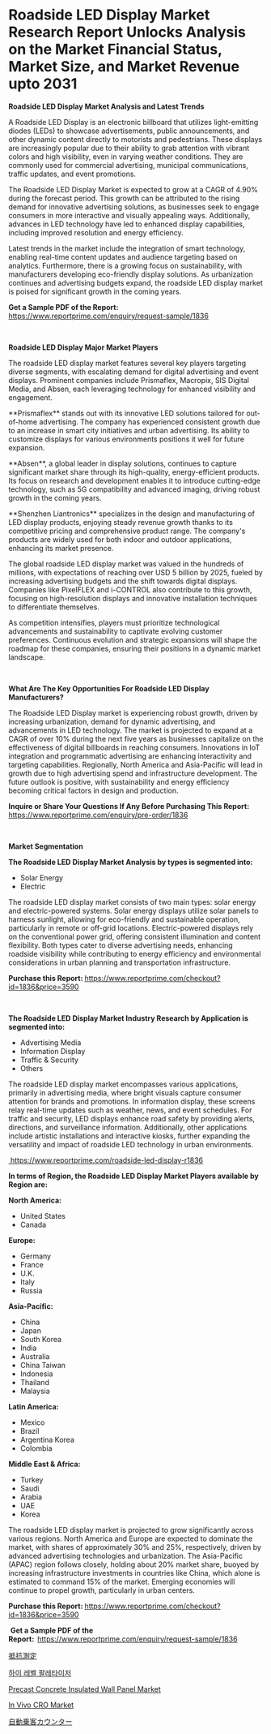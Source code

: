 <p><h1>Roadside LED Display Market Research Report Unlocks Analysis on the Market Financial Status, Market Size, and Market Revenue upto 2031</h1></p><p><strong>Roadside LED Display Market Analysis and Latest Trends</strong></p>
<p><p>A Roadside LED Display is an electronic billboard that utilizes light-emitting diodes (LEDs) to showcase advertisements, public announcements, and other dynamic content directly to motorists and pedestrians. These displays are increasingly popular due to their ability to grab attention with vibrant colors and high visibility, even in varying weather conditions. They are commonly used for commercial advertising, municipal communications, traffic updates, and event promotions.</p><p>The Roadside LED Display Market is expected to grow at a CAGR of 4.90% during the forecast period. This growth can be attributed to the rising demand for innovative advertising solutions, as businesses seek to engage consumers in more interactive and visually appealing ways. Additionally, advances in LED technology have led to enhanced display capabilities, including improved resolution and energy efficiency. </p><p>Latest trends in the market include the integration of smart technology, enabling real-time content updates and audience targeting based on analytics. Furthermore, there is a growing focus on sustainability, with manufacturers developing eco-friendly display solutions. As urbanization continues and advertising budgets expand, the roadside LED display market is poised for significant growth in the coming years.</p></p>
<p><strong>Get a Sample PDF of the Report:&nbsp;</strong> <a href="https://www.reportprime.com/enquiry/request-sample/1836">https://www.reportprime.com/enquiry/request-sample/1836</a></p>
<p>&nbsp;</p>
<p><strong>Roadside LED Display Major Market Players</strong></p>
<p><p>The roadside LED display market features several key players targeting diverse segments, with escalating demand for digital advertising and event displays. Prominent companies include Prismaflex, Macropix, SIS Digital Media, and Absen, each leveraging technology for enhanced visibility and engagement.</p><p>**Prismaflex** stands out with its innovative LED solutions tailored for out-of-home advertising. The company has experienced consistent growth due to an increase in smart city initiatives and urban advertising. Its ability to customize displays for various environments positions it well for future expansion.</p><p>**Absen**, a global leader in display solutions, continues to capture significant market share through its high-quality, energy-efficient products. Its focus on research and development enables it to introduce cutting-edge technology, such as 5G compatibility and advanced imaging, driving robust growth in the coming years.</p><p>**Shenzhen Liantronics** specializes in the design and manufacturing of LED display products, enjoying steady revenue growth thanks to its competitive pricing and comprehensive product range. The company's products are widely used for both indoor and outdoor applications, enhancing its market presence.</p><p>The global roadside LED display market was valued in the hundreds of millions, with expectations of reaching over USD 5 billion by 2025, fueled by increasing advertising budgets and the shift towards digital displays. Companies like PixelFLEX and i-CONTROL also contribute to this growth, focusing on high-resolution displays and innovative installation techniques to differentiate themselves.</p><p>As competition intensifies, players must prioritize technological advancements and sustainability to captivate evolving customer preferences. Continuous evolution and strategic expansions will shape the roadmap for these companies, ensuring their positions in a dynamic market landscape.</p></p>
<p>&nbsp;</p>
<p><strong>What Are The Key Opportunities For Roadside LED Display Manufacturers?</strong></p>
<p><p>The Roadside LED Display market is experiencing robust growth, driven by increasing urbanization, demand for dynamic advertising, and advancements in LED technology. The market is projected to expand at a CAGR of over 10% during the next five years as businesses capitalize on the effectiveness of digital billboards in reaching consumers. Innovations in IoT integration and programmatic advertising are enhancing interactivity and targeting capabilities. Regionally, North America and Asia-Pacific will lead in growth due to high advertising spend and infrastructure development. The future outlook is positive, with sustainability and energy efficiency becoming critical factors in design and production.</p></p>
<p><strong>Inquire or Share Your Questions If Any Before Purchasing This Report:</strong> <a href="https://www.reportprime.com/enquiry/pre-order/1836">https://www.reportprime.com/enquiry/pre-order/1836</a></p>
<p>&nbsp;</p>
<p><strong>Market Segmentation</strong></p>
<p><strong>The Roadside LED Display Market Analysis by types is segmented into:</strong></p>
<p><ul><li>Solar Energy</li><li>Electric</li></ul></p>
<p><p>The roadside LED display market consists of two main types: solar energy and electric-powered systems. Solar energy displays utilize solar panels to harness sunlight, allowing for eco-friendly and sustainable operation, particularly in remote or off-grid locations. Electric-powered displays rely on the conventional power grid, offering consistent illumination and content flexibility. Both types cater to diverse advertising needs, enhancing roadside visibility while contributing to energy efficiency and environmental considerations in urban planning and transportation infrastructure.</p></p>
<p><strong>Purchase this Report:&nbsp;</strong><a href="https://www.reportprime.com/checkout?id=1836&price=3590">https://www.reportprime.com/checkout?id=1836&price=3590</a></p>
<p>&nbsp;</p>
<p><strong>The Roadside LED Display Market Industry Research by Application is segmented into:</strong></p>
<p><ul><li>Advertising Media</li><li>Information Display</li><li>Traffic & Security</li><li>Others</li></ul></p>
<p><p>The roadside LED display market encompasses various applications, primarily in advertising media, where bright visuals capture consumer attention for brands and promotions. In information display, these screens relay real-time updates such as weather, news, and event schedules. For traffic and security, LED displays enhance road safety by providing alerts, directions, and surveillance information. Additionally, other applications include artistic installations and interactive kiosks, further expanding the versatility and impact of roadside LED technology in urban environments.</p></p>
<p><a href="https://www.reportprime.com/roadside-led-display-r1836">&nbsp;https://www.reportprime.com/roadside-led-display-r1836</a></p>
<p><strong>In terms of Region, the Roadside LED Display Market Players available by Region are:</strong></p>
<p>
    <p> <strong> North America: </strong>
        <ul>
            <li>United States</li>
            <li>Canada</li>
        </ul>
        </p> 
    <p> <strong> Europe: </strong>
        <ul>
            <li>Germany</li>
            <li>France</li>
            <li>U.K.</li>
            <li>Italy</li>
            <li>Russia</li>
        </ul>
        </p> 
    <p> <strong> Asia-Pacific: </strong>
        <ul>
            <li>China</li>
            <li>Japan</li>
            <li>South Korea</li>
            <li>India</li>
            <li>Australia</li>
            <li>China Taiwan</li>
            <li>Indonesia</li>
            <li>Thailand</li>
            <li>Malaysia</li>
        </ul>
        </p> 
    <p> <strong> Latin America: </strong>
        <ul>
            <li>Mexico</li>
            <li>Brazil</li>
            <li>Argentina Korea</li>
            <li>Colombia</li>
        </ul>
        </p> 
    <p> <strong> Middle East & Africa: </strong>
        <ul>
            <li>Turkey</li>
            <li>Saudi</li>
            <li>Arabia</li>
            <li>UAE</li>
            <li>Korea</li>
        </ul>
    </p>
    </p>
<p><p>The roadside LED display market is projected to grow significantly across various regions. North America and Europe are expected to dominate the market, with shares of approximately 30% and 25%, respectively, driven by advanced advertising technologies and urbanization. The Asia-Pacific (APAC) region follows closely, holding about 20% market share, buoyed by increasing infrastructure investments in countries like China, which alone is estimated to command 15% of the market. Emerging economies will continue to propel growth, particularly in urban centers.</p></p>
<p><strong>Purchase this Report: </strong><a href="https://www.reportprime.com/checkout?id=1836&price=3590">https://www.reportprime.com/checkout?id=1836&price=3590</a></p>
<p>&nbsp;<strong>Get a Sample PDF of the Report:&nbsp;&nbsp;</strong><a href="https://www.reportprime.com/enquiry/request-sample/1836">https://www.reportprime.com/enquiry/request-sample/1836</a></p>
<p><strong></strong></p>
<p><p><a href="https://medium.com/@dfs4ff/%E3%82%B0%E3%83%AD%E3%83%BC%E3%83%90%E3%83%AB%E6%8A%B5%E6%8A%97%E6%B8%AC%E5%AE%9A%E5%B8%82%E5%A0%B4%E5%88%86%E6%9E%90-%E4%B8%BB%E8%A6%81%E5%B8%82%E5%A0%B4%E5%8B%95%E5%90%91%E3%81%A8%E5%B0%86%E6%9D%A5%E4%BA%88%E6%B8%AC-2024%E5%B9%B4-2031%E5%B9%B4-57a976174b09">抵抗測定</a></p><p><a href="https://medium.com/@wallacbahrtyinger567686/%EC%84%B1%EC%9E%A5-%EC%9E%A0%EC%9E%AC%EB%A0%A5-%EC%97%B4%EA%B8%B0-2024%EB%85%84%EB%B6%80%ED%84%B0-2031%EB%85%84%EA%B9%8C%EC%A7%80%EC%9D%98-%EA%B3%A0%EA%B8%89-%ED%8C%94%EB%A0%88%ED%83%80%EC%9D%B4%EC%A0%80-%EC%8B%9C%EC%9E%A5%EC%97%90-%EB%8C%80%ED%95%9C-%EC%8B%9C%EC%9E%A5-%EC%A0%84%EB%9E%B5-%EB%B6%84%EC%84%9D-%EC%98%88%EC%B8%A1-a9105b13ee4c">하이 레벨 팔레타이저</a></p><p><a href="https://medium.com/@raap8632472024/precast-concrete-insulated-wall-panel-market-trends-and-strategic-market-insights-2024-2031-c833f56fc7f4">Precast Concrete Insulated Wall Panel Market</a></p><p><a href="https://issuu.com/reportprime-2/docs/in-vivo-cro-market-size-2030.pptx_6f78640b18c228">In Vivo CRO Market</a></p><p><a href="https://medium.com/@kw8enloe/%E8%87%AA%E5%8B%95%E4%B9%97%E5%AE%A2%E3%82%AB%E3%82%A6%E3%83%B3%E3%82%BF%E3%83%BC%E5%B8%82%E5%A0%B4%E3%81%AE%E3%82%B5%E3%82%A4%E3%82%BA-%E3%82%B7%E3%82%A7%E3%82%A2%E3%81%8A%E3%82%88%E3%81%B3%E3%83%88%E3%83%AC%E3%83%B3%E3%83%89%E5%88%86%E6%9E%90%E3%83%AC%E3%83%9D%E3%83%BC%E3%83%88-%E7%94%A8%E9%80%94%E5%88%A5-%E9%81%93%E8%B7%AF-%E9%89%84%E9%81%93-%E8%88%AA%E7%A9%BA-%E5%8E%9F%E6%9D%90%E6%96%99%E5%88%A5-2031%E5%B9%B4%E3%81%BE%E3%81%A7%E3%81%AE%E4%BA%88%E6%B8%AC-ac556869f1ee">自動乗客カウンター</a></p></p>